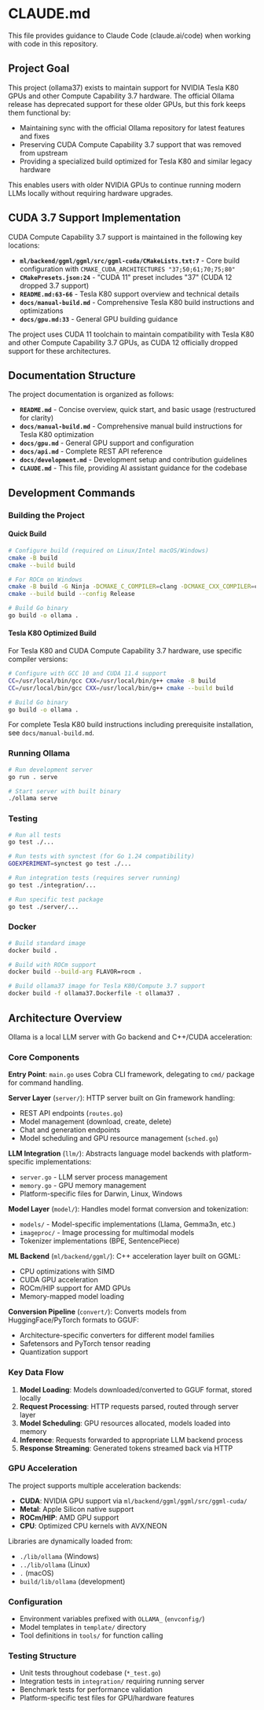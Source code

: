 # CLAUDE.md

This file provides guidance to Claude Code (claude.ai/code) when working with code in this repository.

## Project Goal

This project (ollama37) exists to maintain support for NVIDIA Tesla K80 GPUs and other Compute Capability 3.7 hardware. The official Ollama release has deprecated support for these older GPUs, but this fork keeps them functional by:

- Maintaining sync with the official Ollama repository for latest features and fixes
- Preserving CUDA Compute Capability 3.7 support that was removed from upstream
- Providing a specialized build optimized for Tesla K80 and similar legacy hardware

This enables users with older NVIDIA GPUs to continue running modern LLMs locally without requiring hardware upgrades.

## CUDA 3.7 Support Implementation

CUDA Compute Capability 3.7 support is maintained in the following key locations:

- **`ml/backend/ggml/ggml/src/ggml-cuda/CMakeLists.txt:7`** - Core build configuration with `CMAKE_CUDA_ARCHITECTURES "37;50;61;70;75;80"`
- **`CMakePresets.json:24`** - "CUDA 11" preset includes "37" (CUDA 12 dropped 3.7 support)
- **`README.md:63-66`** - Tesla K80 support overview and technical details
- **`docs/manual-build.md`** - Comprehensive Tesla K80 build instructions and optimizations
- **`docs/gpu.md:33`** - General GPU building guidance

The project uses CUDA 11 toolchain to maintain compatibility with Tesla K80 and other Compute Capability 3.7 GPUs, as CUDA 12 officially dropped support for these architectures.

## Documentation Structure

The project documentation is organized as follows:

- **`README.md`** - Concise overview, quick start, and basic usage (restructured for clarity)
- **`docs/manual-build.md`** - Comprehensive manual build instructions for Tesla K80 optimization
- **`docs/gpu.md`** - General GPU support and configuration
- **`docs/api.md`** - Complete REST API reference
- **`docs/development.md`** - Development setup and contribution guidelines
- **`CLAUDE.md`** - This file, providing AI assistant guidance for the codebase

## Development Commands

### Building the Project

#### Quick Build
```bash
# Configure build (required on Linux/Intel macOS/Windows)
cmake -B build
cmake --build build

# For ROCm on Windows
cmake -B build -G Ninja -DCMAKE_C_COMPILER=clang -DCMAKE_CXX_COMPILER=clang++
cmake --build build --config Release

# Build Go binary
go build -o ollama .
```

#### Tesla K80 Optimized Build
For Tesla K80 and CUDA Compute Capability 3.7 hardware, use specific compiler versions:
```bash
# Configure with GCC 10 and CUDA 11.4 support
CC=/usr/local/bin/gcc CXX=/usr/local/bin/g++ cmake -B build
CC=/usr/local/bin/gcc CXX=/usr/local/bin/g++ cmake --build build

# Build Go binary
go build -o ollama .
```

For complete Tesla K80 build instructions including prerequisite installation, see `docs/manual-build.md`.

### Running Ollama
```bash
# Run development server
go run . serve

# Start server with built binary
./ollama serve
```

### Testing
```bash
# Run all tests
go test ./...

# Run tests with synctest (for Go 1.24 compatibility)
GOEXPERIMENT=synctest go test ./...

# Run integration tests (requires server running)
go test ./integration/...

# Run specific test package
go test ./server/...
```

### Docker
```bash
# Build standard image
docker build .

# Build with ROCm support
docker build --build-arg FLAVOR=rocm .

# Build ollama37 image for Tesla K80/Compute 3.7 support
docker build -f ollama37.Dockerfile -t ollama37 .
```

## Architecture Overview

Ollama is a local LLM server with Go backend and C++/CUDA acceleration:

### Core Components

**Entry Point**: `main.go` uses Cobra CLI framework, delegating to `cmd/` package for command handling.

**Server Layer** (`server/`): HTTP server built on Gin framework handling:
- REST API endpoints (`routes.go`)
- Model management (download, create, delete)
- Chat and generation endpoints
- Model scheduling and GPU resource management (`sched.go`)

**LLM Integration** (`llm/`): Abstracts language model backends with platform-specific implementations:
- `server.go` - LLM server process management
- `memory.go` - GPU memory management
- Platform-specific files for Darwin, Linux, Windows

**Model Layer** (`model/`): Handles model format conversion and tokenization:
- `models/` - Model-specific implementations (Llama, Gemma3n, etc.)
- `imageproc/` - Image processing for multimodal models
- Tokenizer implementations (BPE, SentencePiece)

**ML Backend** (`ml/backend/ggml/`): C++ acceleration layer built on GGML:
- CPU optimizations with SIMD
- CUDA GPU acceleration
- ROCm/HIP support for AMD GPUs
- Memory-mapped model loading

**Conversion Pipeline** (`convert/`): Converts models from HuggingFace/PyTorch formats to GGUF:
- Architecture-specific converters for different model families
- Safetensors and PyTorch tensor reading
- Quantization support

### Key Data Flow

1. **Model Loading**: Models downloaded/converted to GGUF format, stored locally
2. **Request Processing**: HTTP requests parsed, routed through server layer
3. **Model Scheduling**: GPU resources allocated, models loaded into memory
4. **Inference**: Requests forwarded to appropriate LLM backend process
5. **Response Streaming**: Generated tokens streamed back via HTTP

### GPU Acceleration

The project supports multiple acceleration backends:
- **CUDA**: NVIDIA GPU support via `ml/backend/ggml/ggml/src/ggml-cuda/`
- **Metal**: Apple Silicon native support
- **ROCm/HIP**: AMD GPU support
- **CPU**: Optimized CPU kernels with AVX/NEON

Libraries are dynamically loaded from:
- `./lib/ollama` (Windows)
- `../lib/ollama` (Linux) 
- `.` (macOS)
- `build/lib/ollama` (development)

### Configuration

- Environment variables prefixed with `OLLAMA_` (`envconfig/`)
- Model templates in `template/` directory
- Tool definitions in `tools/` for function calling

### Testing Structure

- Unit tests throughout codebase (`*_test.go`)
- Integration tests in `integration/` requiring running server
- Benchmark tests for performance validation
- Platform-specific test files for GPU/hardware features